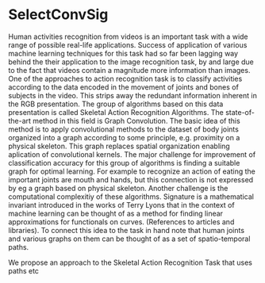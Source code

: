 # SelectConvSig
Human activities recognition from videos is an important task with a wide range of possible real-life applications. Success of application of various machine learning techniques for this task had so far been lagging way behind the their application to the image recognition task, by and large due to the fact that videos contain a magnitude more information than images.
One of the approaches to action recognition task is to classify activities according to the data encoded in the movement of joints and bones of subjects in the video. This strips away the redundant information inherent in the RGB presentation. The group of algorithms based on this data presentation is called Skeletal Action Recognition Algorithms.
The state-of-the-art method in this field is Graph Convolution. The basic idea of this method is to apply convolutional methods to the dataset of body joints organized into a graph according to some principle, e.g. proximity on a physical skeleton. This graph replaces spatial organization enabling aplication of convolutional kernels. The major challenge for improvement of classification accuracy for this group of algorithms is finding a suitable graph for optimal learning. For example to recognize an action of eating the important joints are mouth and hands, but this connection is not expressed by eg a graph based on physical skeleton. Another challenge is the computational complexitiy of these algorithms. 
Signature is a mathematical invariant introduced in the works of Terry Lyons that in the context of machine learning can be thought of as a method for finding linear approximations for functionals on curves. (References to articles and libraries). To connect this idea to the task in hand note that human joints and various graphs on them can be thought of as a set of spatio-temporal paths.  

We propose an approach to the Skeletal Action Recognition Task that uses paths etc
